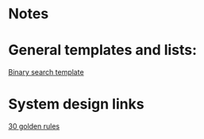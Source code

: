 
Notes
=========================



# General templates and lists:
[Binary search template](https://leetcode.com/discuss/general-discussion/786126/Python-Powerful-Ultimate-Binary-Search-Template.-Solved-many-problems)

# System design links
[30 golden rules](https://leetcode.com/discuss/interview-question/system-design/3616948/golden-rules-to-answer-in-a-system-design-interview)
